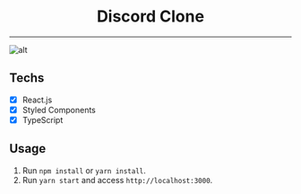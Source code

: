 <h1 align="center">
  Discord Clone
</h1>

<hr>

![alt](http://luisrodriguesdev.epizy.com/images/discord.jpg)
## Techs

- [x] React.js
- [x] Styled Components
- [x] TypeScript

## Usage

1. Run `npm install` or `yarn install`.<br />
2. Run `yarn start` and access `http://localhost:3000`.<br />


